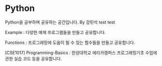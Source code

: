 # Python
Python을 공부하며 공유하는 공간입니다.   By 강민석
test
test



Example : 다양한 예제 프로그램들을 만들고 공유합니다.

Functions : 프로그래밍에 도움이 될 수 있는 함수들을 만들고 공유합니다.

[CSE1017] Programming-Basics : 한양대학교 에리카캠퍼스 프로그래밍기초 수업에 관한 실습 코드 등을 공유합니다.
